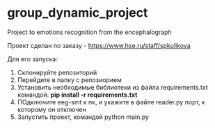 # group_dynamic_project
Project to emotions recognition from the encephalograph

Проект сделан по заказу - https://www.hse.ru/staff/spkulikova

Для его запуска:
1) Склонируйте репозиторий
2) Перейдите в папку с репозиорием
3) Установить необходимые библиотеки из файла requirements.txt командой: __pip install -r requirements.txt__
4) ПОдключите eeg-smt к пк, и укажите в файле reader.py порт, к которому он отключен
5) Запустить проект, командой python main.py 
